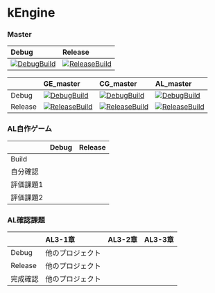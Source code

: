 # kEngine

### Master
|Debug|Release|
|:---|:---|
|[![DebugBuild](https://github.com/keno555552/kEngine/actions/workflows/DebugBuild.yml/badge.svg?branch=master)](https://github.com/keno555552/kEngine/actions/workflows/DebugBuild.yml)|[![ReleaseBuild](https://github.com/keno555552/kEngine/actions/workflows/ReleaseBuild.yml/badge.svg?branch=master)](https://github.com/keno555552/kEngine/actions/workflows/ReleaseBuild.yml)|

||GE_master|CG_master|AL_master|
|:---|:---|:---|:---|
|Debug|[![DebugBuild](https://github.com/keno555552/kEngine/actions/workflows/DebugBuild.yml/badge.svg?branch=GE_master)](https://github.com/keno555552/kEngine/actions/workflows/DebugBuild.yml) |[![DebugBuild](https://github.com/keno555552/kEngine/actions/workflows/DebugBuild.yml/badge.svg?branch=CG_master)](https://github.com/keno555552/kEngine/actions/workflows/DebugBuild.yml)|[![DebugBuild](https://github.com/keno555552/kEngine/actions/workflows/DebugBuild.yml/badge.svg?branch=AL_master)](https://github.com/keno555552/kEngine/actions/workflows/DebugBuild.yml)|
|Release|[![ReleaseBuild](https://github.com/keno555552/kEngine/actions/workflows/ReleaseBuild.yml/badge.svg?branch=GE_master)](https://github.com/keno555552/kEngine/actions/workflows/ReleaseBuild.yml)|[![ReleaseBuild](https://github.com/keno555552/kEngine/actions/workflows/ReleaseBuild.yml/badge.svg?branch=CG_master)](https://github.com/keno555552/kEngine/actions/workflows/ReleaseBuild.yml)|[![ReleaseBuild](https://github.com/keno555552/kEngine/actions/workflows/ReleaseBuild.yml/badge.svg?branch=AL_master)](https://github.com/keno555552/kEngine/actions/workflows/ReleaseBuild.yml)|

### AL自作ゲーム
||Debug|Release|
|:---|:---|:---|
|Build|||
|自分確認|||
|評価課題1|||
|評価課題2|||

### AL確認課題
||AL3-1章|AL3-2章|AL3-3章|
|:---|:---|:---|:---|
|Debug|他のプロジェクト|||
|Release|他のプロジェクト|||
|完成確認|他のプロジェクト||
